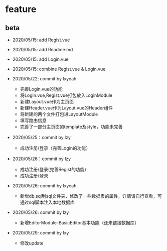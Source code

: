 # feature

## beta

- 2020/05/15: add Regist.vue

- 2020/05/15: add Readme.md

- 2020/05/15: add Login.vue

- 2020/05/15: combine Regist.vue & Login.vue

- 2020/05/22: commit by lxyeah
    - 完善Login.vue的功能
    - 将Login.vue,Regist.vue打包放入LoginModule
    - 新建Layout.vue作为主页面
    - 新建Header.vue作为Layout.vue的Header组件
    - 将新建的两个文件打包进LayoutModule
    - 填写路由信息
    - 完善了一部分主页面的template及style，功能未完善

- 2020/05/25：commit by lzy
    - 成功注册/登录（完善Login的功能）

- 2020/05/26：commit by lzy
    - 成功注册/登录(完善Regist的功能)
    - 成功注册/登录

- 2020/05/26: commit by lxyeah
    - 新增db.sql到sql文件夹，修改了一些数据表的属性，详情请自行查看，可通过sql脚本注入本地数据库

- 2020/05/26: commit by lzy
    - 新增EditorModule-BasicEditor基本功能（还未链接数据库）
    
- 2020/05/29: commit by lxy
    - 修改update